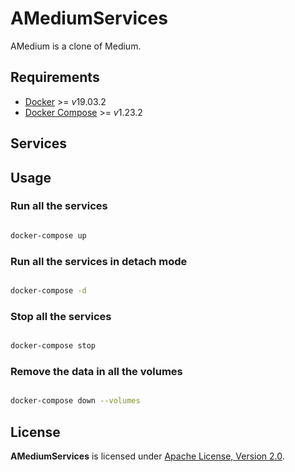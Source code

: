 # AMediumServices

AMedium is a clone of Medium.

## Requirements

- [Docker](https://docs.docker.com/install/) >= *v*19.03.2
- [Docker Compose](https://docs.docker.com/compose/install/) >= *v*1.23.2

## Services

## Usage

### Run all the services

```sh

docker-compose up

```

### Run all the services in detach mode

```sh

docker-compose -d

```

### Stop all the services

```sh

docker-compose stop

```

### Remove the data in all the volumes

```sh

docker-compose down --volumes

```

## License

**AMediumServices** is licensed under [Apache License, Version 2.0](https://github.com/AlexisNava/AMediumServices/blob/master/LICENSE).

